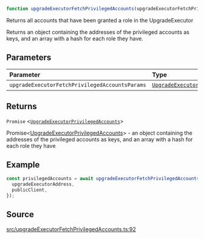 ```ts
function upgradeExecutorFetchPrivilegedAccounts(upgradeExecutorFetchPrivilegedAccountsParams: UpgradeExecutorFetchPrivilegedAccountsParams): Promise<UpgradeExecutorPrivilegedAccounts>
```

Returns all accounts that have been granted a role in the UpgradeExecutor

Returns an object containing the addresses of the privileged accounts as keys, and an array with a hash for each role they have.

## Parameters

| Parameter | Type | Description |
| :------ | :------ | :------ |
| `upgradeExecutorFetchPrivilegedAccountsParams` | [`UpgradeExecutorFetchPrivilegedAccountsParams`](../type-aliases/UpgradeExecutorFetchPrivilegedAccountsParams.md) | [UpgradeExecutorFetchPrivilegedAccountsParams](../type-aliases/UpgradeExecutorFetchPrivilegedAccountsParams.md) |

## Returns

`Promise` \<[`UpgradeExecutorPrivilegedAccounts`](../type-aliases/UpgradeExecutorPrivilegedAccounts.md)\>

Promise<[UpgradeExecutorPrivilegedAccounts](../type-aliases/UpgradeExecutorPrivilegedAccounts.md)> - an object containing the addresses of the privileged accounts as keys, and an array with a hash for each role they have

## Example

```ts
const privilegedAccounts = await upgradeExecutorFetchPrivilegedAccounts({
  upgradeExecutorAddress,
  publicClient,
});
```

## Source

[src/upgradeExecutorFetchPrivilegedAccounts.ts:92](https://github.com/OffchainLabs/arbitrum-orbit-sdk/blob/efea61c53fc08d3a6a336315cc447bc7613aada5/src/upgradeExecutorFetchPrivilegedAccounts.ts#L92)
